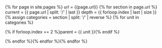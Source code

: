 ---
---

{% for page in site.pages %}
url = {{page.url}}
{% for section in page.url %}
current = {{ page.url | split: '/' | last }}
depth = {{ forloop.index | last | size }}
{% assign categories = section | split: '/' | reverse %}
{% for unit in categories %}

{% if forloop.index == 2 %}parent = {{ unit }}{% endif %}

{% endfor %}{% endfor %}{% endfor %}
